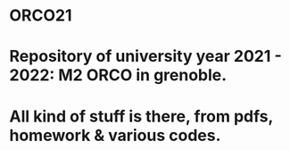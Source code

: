 # ORCO21
# Repository of university year 2021 - 2022: M2 ORCO in grenoble.
# All kind of stuff is there, from pdfs, homework & various codes.
